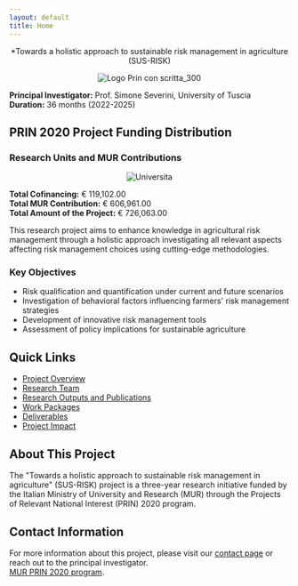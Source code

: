 ```yaml
---
layout: default
title: Home
---
```


<p align="center">
   *Towards a holistic approach to sustainable risk management in agriculture (SUS-RISK)
</p>


<p align="center">
  <img src="https://github.com/user-attachments/assets/62c034a3-3cd5-47b6-9479-75ea773e61ec" alt="Logo Prin con scritta_300"/>
</p>


**Principal Investigator:** Prof. Simone Severini, University of Tuscia  
**Duration:** 36 months (2022-2025)

## PRIN 2020 Project Funding Distribution

### Research Units and MUR Contributions

<p align="center">
  <img src="https://github.com/user-attachments/assets/211a1015-57d3-44ee-9dea-e834b165cd21" alt="Universita"/>
</p>


**Total Cofinancing:** € 119,102.00  
**Total MUR Contribution:** € 606,961.00  
**Total Amount of the Project:** € 726,063.00

This research project aims to enhance knowledge in agricultural risk management through a holistic approach investigating all relevant aspects affecting risk management choices using cutting-edge methodologies.

### Key Objectives

- Risk qualification and quantification under current and future scenarios
- Investigation of behavioral factors influencing farmers' risk management strategies
- Development of innovative risk management tools
- Assessment of policy implications for sustainable agriculture

## Quick Links

- [Project Overview](about/Project_Overview.md)
- [Research Team](about/team.md)
- [Research Outputs and Publications](research/publications.md)
- [Work Packages](research/work-packages.md)
- [Deliverables](research/Deliverables_Reports_PB.md)
- [Project Impact](research/Projec_Impact.md)



## About This Project

The "Towards a holistic approach to sustainable risk management in agriculture" (SUS-RISK) project is a three-year research initiative funded by the Italian Ministry of University and Research (MUR) through the Projects of Relevant National Interest (PRIN) 2020 program.

## Contact Information

For more information about this project, please visit our [contact page](about/contact.md) or reach out to the principal investigator.\
[MUR PRIN 2020 program](https://prin.mur.gov.it/Iniziative/Detail?key=03Z2J0R14R1GqN6%2BEURBSg%3D%3D).

